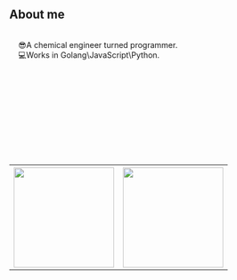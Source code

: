 <div style="display:flex;flex-direction:column;min-height:auto;">
  <h2>About me</h2>
  <div style="padding: 1rem; list-style: none;">
    <li>😎A chemical engineer turned programmer.</li>
    <li>💻Works in Golang\JavaScript\Python.</li>
  </div>
  <br>
  <table style="margin-top:150px;">
    <tr>
      <th><image style="height:180px;" src="https://github-readme-stats.vercel.app/api?username=huxulm&theme=buefy&hide_border=true"></image></th>
      <th><image style="height:180px;" src="https://github-readme-stats.vercel.app/api/top-langs/?username=huxulm&layout=compact&&show_icons=true&include_all_commits=true&theme=buefy&hide_border=true"></image></th>
    </tr>
  </table>
</div>
